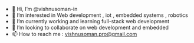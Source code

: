 - 👋 Hi, I’m @vishnusoman-in
- 👀 I’m interested in Web development , iot , embedded systems , robotics
- 🌱 I’m currently working and learning full-stack web development
- 💞️ I’m looking to collaborate on web development and embedded
- 📫 How to reach me : vishnusoman.pro@gmail.com

<!---
vishnusoman-in/vishnusoman-in is a ✨ special ✨ repository because its `README.md` (this file) appears on your GitHub profile.
You can click the Preview link to take a look at your changes.
--->
